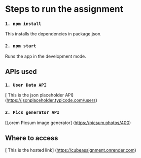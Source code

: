# Steps to run the assignment

 ### `1. npm install`
 This installs the dependencies in package.json.
 ### `2. npm start`
 Runs the app in the development mode.

 ## APIs used 
  ### `1. User Data API`
[ This is the json placeholder API]
(https://jsonplaceholder.typicode.com/users)
### `2. Pics generator API`
 [Lorem Picsum image generator]
 (https://picsum.photos/400)

  ## Where to access 
[ This is the hosted link]
(https://cubeassignment.onrender.com)
